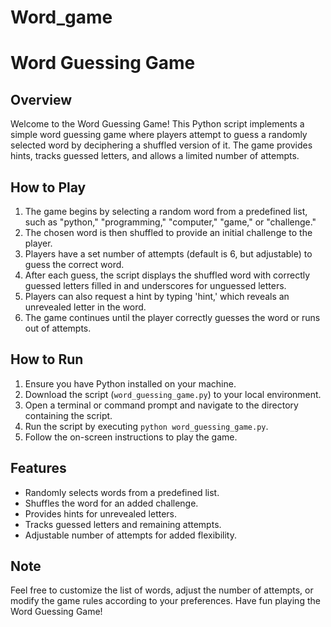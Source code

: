 # Word_game
# Word Guessing Game

## Overview
Welcome to the Word Guessing Game! This Python script implements a simple word guessing game where players attempt to guess a randomly selected word by deciphering a shuffled version of it. The game provides hints, tracks guessed letters, and allows a limited number of attempts.

## How to Play
1. The game begins by selecting a random word from a predefined list, such as "python," "programming," "computer," "game," or "challenge."
2. The chosen word is then shuffled to provide an initial challenge to the player.
3. Players have a set number of attempts (default is 6, but adjustable) to guess the correct word.
4. After each guess, the script displays the shuffled word with correctly guessed letters filled in and underscores for unguessed letters.
5. Players can also request a hint by typing 'hint,' which reveals an unrevealed letter in the word.
6. The game continues until the player correctly guesses the word or runs out of attempts.

## How to Run
1. Ensure you have Python installed on your machine.
2. Download the script (`word_guessing_game.py`) to your local environment.
3. Open a terminal or command prompt and navigate to the directory containing the script.
4. Run the script by executing `python word_guessing_game.py`.
5. Follow the on-screen instructions to play the game.

## Features
- Randomly selects words from a predefined list.
- Shuffles the word for an added challenge.
- Provides hints for unrevealed letters.
- Tracks guessed letters and remaining attempts.
- Adjustable number of attempts for added flexibility.

## Note
Feel free to customize the list of words, adjust the number of attempts, or modify the game rules according to your preferences. Have fun playing the Word Guessing Game!
